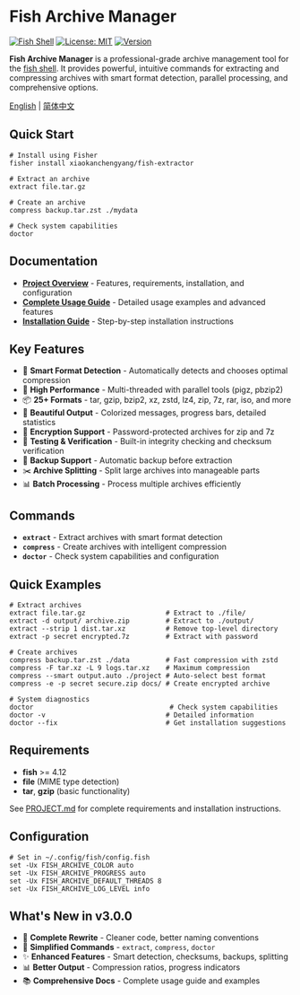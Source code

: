 # Fish Archive Manager

[![Fish Shell](https://img.shields.io/badge/fish-4.12%2B-blue)](https://fishshell.com/)
[![License: MIT](https://img.shields.io/badge/License-MIT-yellow.svg)](https://opensource.org/licenses/MIT)
[![Version](https://img.shields.io/badge/version-3.0.0-green.svg)](https://github.com/xiaokanchengyang/fish-extractor)

**Fish Archive Manager** is a professional-grade archive management tool for the [fish shell](https://fishshell.com/). It provides powerful, intuitive commands for extracting and compressing archives with smart format detection, parallel processing, and comprehensive options.

[English](README.md) | [简体中文](README_CN.md)

## Quick Start

```fish
# Install using Fisher
fisher install xiaokanchengyang/fish-extractor

# Extract an archive
extract file.tar.gz

# Create an archive
compress backup.tar.zst ./mydata

# Check system capabilities
doctor
```

## Documentation

- **[Project Overview](PROJECT.md)** - Features, requirements, installation, and configuration
- **[Complete Usage Guide](USAGE.md)** - Detailed usage examples and advanced features
- **[Installation Guide](INSTALL.md)** - Step-by-step installation instructions

## Key Features

- 🎯 **Smart Format Detection** - Automatically detects and chooses optimal compression
- 🚀 **High Performance** - Multi-threaded with parallel tools (pigz, pbzip2)
- 📦 **25+ Formats** - tar, gzip, bzip2, xz, zstd, lz4, zip, 7z, rar, iso, and more
- 🎨 **Beautiful Output** - Colorized messages, progress bars, detailed statistics
- 🔐 **Encryption Support** - Password-protected archives for zip and 7z
- 🧪 **Testing & Verification** - Built-in integrity checking and checksum verification
- 💾 **Backup Support** - Automatic backup before extraction
- ✂️ **Archive Splitting** - Split large archives into manageable parts
- 📊 **Batch Processing** - Process multiple archives efficiently

## Commands

- **`extract`** - Extract archives with smart format detection
- **`compress`** - Create archives with intelligent compression
- **`doctor`** - Check system capabilities and configuration

## Quick Examples

```fish
# Extract archives
extract file.tar.gz                    # Extract to ./file/
extract -d output/ archive.zip         # Extract to ./output/
extract --strip 1 dist.tar.xz          # Remove top-level directory
extract -p secret encrypted.7z         # Extract with password

# Create archives
compress backup.tar.zst ./data         # Fast compression with zstd
compress -F tar.xz -L 9 logs.tar.xz    # Maximum compression
compress --smart output.auto ./project # Auto-select best format
compress -e -p secret secure.zip docs/ # Create encrypted archive

# System diagnostics
doctor                                  # Check system capabilities
doctor -v                              # Detailed information
doctor --fix                           # Get installation suggestions
```

## Requirements

- **fish** >= 4.12
- **file** (MIME type detection)
- **tar**, **gzip** (basic functionality)

See [PROJECT.md](PROJECT.md) for complete requirements and installation instructions.

## Configuration

```fish
# Set in ~/.config/fish/config.fish
set -Ux FISH_ARCHIVE_COLOR auto
set -Ux FISH_ARCHIVE_PROGRESS auto
set -Ux FISH_ARCHIVE_DEFAULT_THREADS 8
set -Ux FISH_ARCHIVE_LOG_LEVEL info
```

## What's New in v3.0.0

- 🎉 **Complete Rewrite** - Cleaner code, better naming conventions
- 🔧 **Simplified Commands** - `extract`, `compress`, `doctor`
- ✨ **Enhanced Features** - Smart detection, checksums, backups, splitting
- 📊 **Better Output** - Compression ratios, progress indicators
- 📚 **Comprehensive Docs** - Complete usage guide and examples
